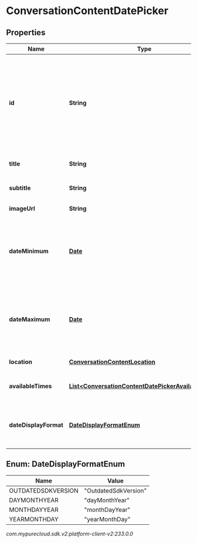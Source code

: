 # ConversationContentDatePicker


## Properties

| Name | Type | Description | Notes |
| ------------ | ------------- | ------------- | ------------- |
| **id** | **String** | Optional unique identifier to help map component replies to form messages where multiple DatePickers can be present. |  [optional] |
| **title** | **String** | Text to show in the title. |  [optional] |
| **subtitle** | **String** | Text to show in the description. |  [optional] |
| **imageUrl** | **String** | URL of an image |  [optional] |
| **dateMinimum** | [**Date**](Date) | The minimum Date Enabled in the datepicker calendar, format: ISO 8601. |  [optional] |
| **dateMaximum** | [**Date**](Date) | The maximum Date Enabled in the datepicker calendar, format: ISO 8601. |  [optional] |
| **location** | [**ConversationContentLocation**](ConversationContentLocation) | Location of the event. |  [optional] |
| **availableTimes** | [**List&lt;ConversationContentDatePickerAvailableTime&gt;**](ConversationContentDatePickerAvailableTime) | An array of available times objects. |  [optional] |
| **dateDisplayFormat** | [**DateDisplayFormatEnum**](#Enum--DateDisplayFormatEnum) | The format the date should be presented to the end user. |  [optional] |


## Enum: DateDisplayFormatEnum

| Name | Value |
| ---- | ----- |
| OUTDATEDSDKVERSION | &quot;OutdatedSdkVersion&quot; | 
| DAYMONTHYEAR | &quot;dayMonthYear&quot; | 
| MONTHDAYYEAR | &quot;monthDayYear&quot; | 
| YEARMONTHDAY | &quot;yearMonthDay&quot; | 




_com.mypurecloud.sdk.v2:platform-client-v2:233.0.0_

